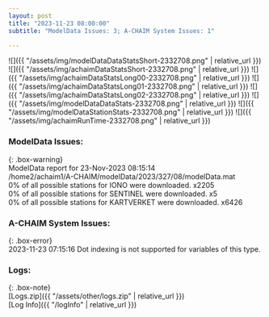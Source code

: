 ```yaml
---
layout: post
title: "2023-11-23 08:00:00"
subtitle: "ModelData Issues: 3; A-CHAIM System Issues: 1"

---
```


![]({{ "/assets/img/modelDataDataStatsShort-2332708.png" | relative_url }})
![]({{ "/assets/img/achaimDataStatsShort-2332708.png" | relative_url }})
![]({{ "/assets/img/achaimDataStatsLong00-2332708.png" | relative_url }})
![]({{ "/assets/img/achaimDataStatsLong01-2332708.png" | relative_url }})
![]({{ "/assets/img/achaimDataStatsLong02-2332708.png" | relative_url }})
![]({{ "/assets/img/modelDataDataStats-2332708.png" | relative_url }})
![]({{ "/assets/img/modelDataStationStats-2332708.png" | relative_url }})
![]({{ "/assets/img/achaimRunTime-2332708.png" | relative_url }})


### ModelData Issues:  
  
{: .box-warning}  
 ModelData report for 23-Nov-2023 08:15:14   
 /home2/achaim1/A-CHAIM/modelData/2023/327/08/modelData.mat   
 0% of all possible stations for IONO were downloaded. x2205   
 0% of all possible stations for SENTINEL were downloaded. x5   
 0% of all possible stations for KARTVERKET were downloaded. x6426   
  
### A-CHAIM System Issues:  
  
{: .box-error}  
2023-11-23 07:15:16 Dot indexing is not supported for variables of this type.  

### Logs:  
  
{: .box-note}  
[Logs.zip]({{ "/assets/other/logs.zip" | relative_url }})  
[Log Info]({{ "/logInfo" | relative_url }})  
